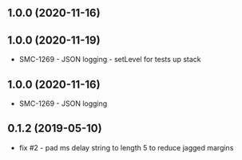 ## 1.0.0 (2020-11-16)
## 1.0.0 (2020-11-19)
- SMC-1269 - JSON logging - setLevel for tests up stack
## 1.0.0 (2020-11-16)
- SMC-1269 - JSON logging
## 0.1.2 (2019-05-10)

- fix #2 - pad ms delay string to length 5 to reduce jagged margins